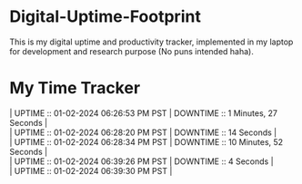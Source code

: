 # Digital-Uptime-Footprint

This is my digital uptime and productivity tracker, implemented in my laptop for development and research purpose (No puns intended haha).

# My Time Tracker

| UPTIME :: 01-02-2024 06:26:53 PM PST | DOWNTIME :: 1 Minutes, 27 Seconds | <br>
| UPTIME :: 01-02-2024 06:28:20 PM PST | DOWNTIME :: 14 Seconds | <br>
| UPTIME :: 01-02-2024 06:28:34 PM PST |
 DOWNTIME :: 10 Minutes, 52 Seconds | <br>
| UPTIME :: 01-02-2024 06:39:26 PM PST | DOWNTIME :: 4 Seconds | <br>
| UPTIME :: 01-02-2024 06:39:30 PM PST |